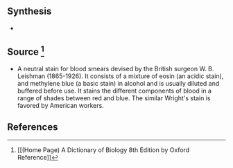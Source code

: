 ## Synthesis
- 
## Source [^1]
- A neutral stain for blood smears devised by the British surgeon W. B. Leishman (1865-1926). It consists of a mixture of eosin (an acidic stain), and methylene blue (a basic stain) in alcohol and is usually diluted and buffered before use. It stains the different components of blood in a range of shades between red and blue. The similar Wright's stain is favored by American workers.
## References

[^1]: [[(Home Page) A Dictionary of Biology 8th Edition by Oxford Reference]]